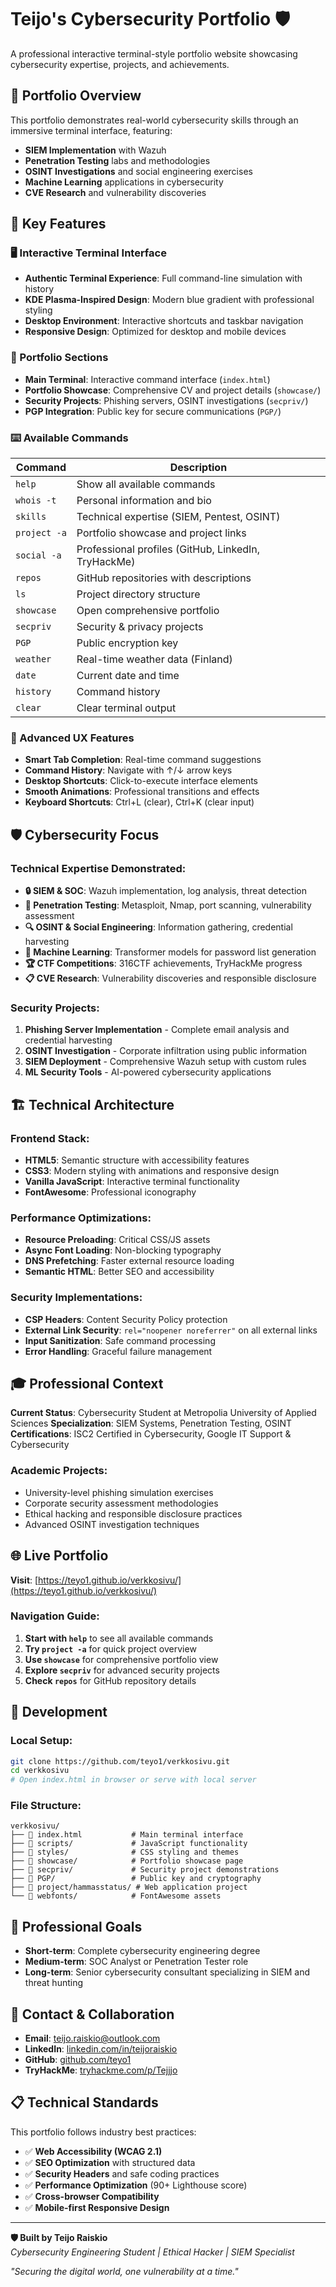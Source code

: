# Teijo's Cybersecurity Portfolio 🛡️

A professional interactive terminal-style portfolio website showcasing cybersecurity expertise, projects, and achievements.

## 🎯 Portfolio Overview

This portfolio demonstrates real-world cybersecurity skills through an immersive terminal interface, featuring:
- **SIEM Implementation** with Wazuh
- **Penetration Testing** labs and methodologies  
- **OSINT Investigations** and social engineering exercises
- **Machine Learning** applications in cybersecurity
- **CVE Research** and vulnerability discoveries

## 🌟 Key Features

### 🖥️ Interactive Terminal Interface
- **Authentic Terminal Experience**: Full command-line simulation with history
- **KDE Plasma-Inspired Design**: Modern blue gradient with professional styling
- **Desktop Environment**: Interactive shortcuts and taskbar navigation
- **Responsive Design**: Optimized for desktop and mobile devices

### 🚀 Portfolio Sections
- **Main Terminal**: Interactive command interface (`index.html`)
- **Portfolio Showcase**: Comprehensive CV and project details (`showcase/`)
- **Security Projects**: Phishing servers, OSINT investigations (`secpriv/`)
- **PGP Integration**: Public key for secure communications (`PGP/`)

### ⌨️ Available Commands

| Command | Description |
|---------|-------------|
| `help` | Show all available commands |
| `whois -t` | Personal information and bio |
| `skills` | Technical expertise (SIEM, Pentest, OSINT) |
| `project -a` | Portfolio showcase and project links |
| `social -a` | Professional profiles (GitHub, LinkedIn, TryHackMe) |
| `repos` | GitHub repositories with descriptions |
| `ls` | Project directory structure |
| `showcase` | Open comprehensive portfolio |
| `secpriv` | Security & privacy projects |
| `PGP` | Public encryption key |
| `weather` | Real-time weather data (Finland) |
| `date` | Current date and time |
| `history` | Command history |
| `clear` | Clear terminal output |

### 🎨 Advanced UX Features
- **Smart Tab Completion**: Real-time command suggestions
- **Command History**: Navigate with ↑/↓ arrow keys
- **Desktop Shortcuts**: Click-to-execute interface elements
- **Smooth Animations**: Professional transitions and effects
- **Keyboard Shortcuts**: Ctrl+L (clear), Ctrl+K (clear input)

## 🛡️ Cybersecurity Focus

### Technical Expertise Demonstrated:
- **🔒 SIEM & SOC**: Wazuh implementation, log analysis, threat detection
- **🎯 Penetration Testing**: Metasploit, Nmap, port scanning, vulnerability assessment
- **🔍 OSINT & Social Engineering**: Information gathering, credential harvesting
- **🤖 Machine Learning**: Transformer models for password list generation
- **🏆 CTF Competitions**: 316CTF achievements, TryHackMe progress
- **📋 CVE Research**: Vulnerability discoveries and responsible disclosure

### Security Projects:
1. **Phishing Server Implementation** - Complete email analysis and credential harvesting
2. **OSINT Investigation** - Corporate infiltration using public information
3. **SIEM Deployment** - Comprehensive Wazuh setup with custom rules
4. **ML Security Tools** - AI-powered cybersecurity applications

## 🏗️ Technical Architecture

### Frontend Stack:
- **HTML5**: Semantic structure with accessibility features
- **CSS3**: Modern styling with animations and responsive design
- **Vanilla JavaScript**: Interactive terminal functionality
- **FontAwesome**: Professional iconography

### Performance Optimizations:
- **Resource Preloading**: Critical CSS/JS assets
- **Async Font Loading**: Non-blocking typography
- **DNS Prefetching**: Faster external resource loading
- **Semantic HTML**: Better SEO and accessibility

### Security Implementations:
- **CSP Headers**: Content Security Policy protection
- **External Link Security**: `rel="noopener noreferrer"` on all external links
- **Input Sanitization**: Safe command processing
- **Error Handling**: Graceful failure management

## 🎓 Professional Context

**Current Status**: Cybersecurity Student at Metropolia University of Applied Sciences
**Specialization**: SIEM Systems, Penetration Testing, OSINT
**Certifications**: ISC2 Certified in Cybersecurity, Google IT Support & Cybersecurity

### Academic Projects:
- University-level phishing simulation exercises
- Corporate security assessment methodologies  
- Ethical hacking and responsible disclosure practices
- Advanced OSINT investigation techniques

## 🌐 Live Portfolio

**Visit**: [https://teyo1.github.io/verkkosivu/](https://teyo1.github.io/verkkosivu/)

### Navigation Guide:
1. **Start with `help`** to see all available commands
2. **Try `project -a`** for quick project overview
3. **Use `showcase`** for comprehensive portfolio view
4. **Explore `secpriv`** for advanced security projects
5. **Check `repos`** for GitHub repository details

## 🔧 Development

### Local Setup:
```bash
git clone https://github.com/teyo1/verkkosivu.git
cd verkkosivu
# Open index.html in browser or serve with local server
```

### File Structure:
```
verkkosivu/
├── 📄 index.html           # Main terminal interface
├── 📁 scripts/             # JavaScript functionality
├── 📁 styles/              # CSS styling and themes
├── 📁 showcase/            # Portfolio showcase page
├── 📁 secpriv/             # Security project demonstrations
├── 📁 PGP/                 # Public key and cryptography
├── 📁 project/hammasstatus/ # Web application project
└── 📁 webfonts/            # FontAwesome assets
```

## 🎯 Professional Goals

- **Short-term**: Complete cybersecurity engineering degree
- **Medium-term**: SOC Analyst or Penetration Tester role
- **Long-term**: Senior cybersecurity consultant specializing in SIEM and threat hunting

## 🤝 Contact & Collaboration

- **Email**: teijo.raiskio@outlook.com
- **LinkedIn**: [linkedin.com/in/teijoraiskio](https://www.linkedin.com/in/teijoraiskio/)
- **GitHub**: [github.com/teyo1](https://github.com/teyo1)
- **TryHackMe**: [tryhackme.com/p/Tejjjo](https://tryhackme.com/p/Tejjjo)

## 📋 Technical Standards

This portfolio follows industry best practices:
- ✅ **Web Accessibility (WCAG 2.1)**
- ✅ **SEO Optimization** with structured data
- ✅ **Security Headers** and safe coding practices  
- ✅ **Performance Optimization** (90+ Lighthouse score)
- ✅ **Cross-browser Compatibility**
- ✅ **Mobile-first Responsive Design**

---

**🛡️ Built by Teijo Raiskio**  
*Cybersecurity Engineering Student | Ethical Hacker | SIEM Specialist*

*"Securing the digital world, one vulnerability at a time."*